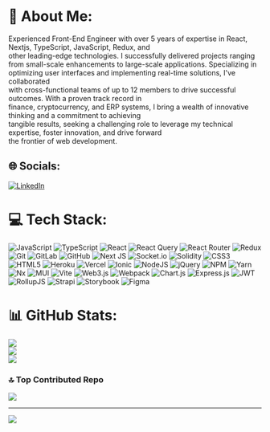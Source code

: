 # 💫 About Me:
Experienced Front-End Engineer with over 5 years of expertise in React, Nextjs, TypeScript, JavaScript, Redux, and<br>other leading-edge technologies. I successfully delivered projects ranging from small-scale enhancements to large-scale applications. Specializing in optimizing user interfaces and implementing real-time solutions, I've collaborated<br>with cross-functional teams of up to 12 members to drive successful outcomes. With a proven track record in<br>finance, cryptocurrency, and ERP systems, I bring a wealth of innovative thinking and a commitment to achieving<br>tangible results, seeking a challenging role to leverage my technical expertise, foster innovation, and drive forward<br>the frontier of web development.


## 🌐 Socials:
[![LinkedIn](https://img.shields.io/badge/LinkedIn-%230077B5.svg?logo=linkedin&logoColor=white)](https://linkedin.com/in/https://www.linkedin.com/in/saeid-pourgohari/) 

# 💻 Tech Stack:
![JavaScript](https://img.shields.io/badge/javascript-%23323330.svg?style=plastic&logo=javascript&logoColor=%23F7DF1E) ![TypeScript](https://img.shields.io/badge/typescript-%23007ACC.svg?style=plastic&logo=typescript&logoColor=white) ![React](https://img.shields.io/badge/react-%2320232a.svg?style=plastic&logo=react&logoColor=%2361DAFB) ![React Query](https://img.shields.io/badge/-React%20Query-FF4154?style=plastic&logo=react%20query&logoColor=white) ![React Router](https://img.shields.io/badge/React_Router-CA4245?style=plastic&logo=react-router&logoColor=white) ![Redux](https://img.shields.io/badge/redux-%23593d88.svg?style=plastic&logo=redux&logoColor=white) ![Git](https://img.shields.io/badge/git-%23F05033.svg?style=plastic&logo=git&logoColor=white) ![GitLab](https://img.shields.io/badge/gitlab-%23181717.svg?style=plastic&logo=gitlab&logoColor=white) ![GitHub](https://img.shields.io/badge/github-%23121011.svg?style=plastic&logo=github&logoColor=white) ![Next JS](https://img.shields.io/badge/Next-black?style=plastic&logo=next.js&logoColor=white) ![Socket.io](https://img.shields.io/badge/Socket.io-black?style=plastic&logo=socket.io&badgeColor=010101) ![Solidity](https://img.shields.io/badge/Solidity-%23363636.svg?style=plastic&logo=solidity&logoColor=white) ![CSS3](https://img.shields.io/badge/css3-%231572B6.svg?style=plastic&logo=css3&logoColor=white) ![HTML5](https://img.shields.io/badge/html5-%23E34F26.svg?style=plastic&logo=html5&logoColor=white) ![Heroku](https://img.shields.io/badge/heroku-%23430098.svg?style=plastic&logo=heroku&logoColor=white) ![Vercel](https://img.shields.io/badge/vercel-%23000000.svg?style=plastic&logo=vercel&logoColor=white) ![Ionic](https://img.shields.io/badge/Ionic-%233880FF.svg?style=plastic&logo=Ionic&logoColor=white) ![NodeJS](https://img.shields.io/badge/node.js-6DA55F?style=plastic&logo=node.js&logoColor=white) ![jQuery](https://img.shields.io/badge/jquery-%230769AD.svg?style=plastic&logo=jquery&logoColor=white) ![NPM](https://img.shields.io/badge/NPM-%23CB3837.svg?style=plastic&logo=npm&logoColor=white) ![Yarn](https://img.shields.io/badge/yarn-%232C8EBB.svg?style=plastic&logo=yarn&logoColor=white) ![Nx](https://img.shields.io/badge/nx-143055?style=plastic&logo=nx&logoColor=white) ![MUI](https://img.shields.io/badge/MUI-%230081CB.svg?style=plastic&logo=mui&logoColor=white) ![Vite](https://img.shields.io/badge/vite-%23646CFF.svg?style=plastic&logo=vite&logoColor=white) ![Web3.js](https://img.shields.io/badge/web3.js-F16822?style=plastic&logo=web3.js&logoColor=white) ![Webpack](https://img.shields.io/badge/webpack-%238DD6F9.svg?style=plastic&logo=webpack&logoColor=black) ![Chart.js](https://img.shields.io/badge/chart.js-F5788D.svg?style=plastic&logo=chart.js&logoColor=white) ![Express.js](https://img.shields.io/badge/express.js-%23404d59.svg?style=plastic&logo=express&logoColor=%2361DAFB) ![JWT](https://img.shields.io/badge/JWT-black?style=plastic&logo=JSON%20web%20tokens) ![RollupJS](https://img.shields.io/badge/RollupJS-ef3335?style=plastic&logo=rollup.js&logoColor=white) ![Strapi](https://img.shields.io/badge/strapi-%232E7EEA.svg?style=plastic&logo=strapi&logoColor=white) ![Storybook](https://img.shields.io/badge/-Storybook-FF4785?style=plastic&logo=storybook&logoColor=white) ![Figma](https://img.shields.io/badge/figma-%23F24E1E.svg?style=plastic&logo=figma&logoColor=white)
# 📊 GitHub Stats:
![](https://github-readme-stats.vercel.app/api?username=saeidpy&theme=dark&hide_border=false&include_all_commits=false&count_private=false)<br/>
![](https://github-readme-streak-stats.herokuapp.com/?user=saeidpy&theme=dark&hide_border=false)<br/>
![](https://github-readme-stats.vercel.app/api/top-langs/?username=saeidpy&theme=dark&hide_border=false&include_all_commits=false&count_private=false&layout=compact)

### 🔝 Top Contributed Repo
![](https://github-contributor-stats.vercel.app/api?username=saeidpy&limit=5&theme=dark&combine_all_yearly_contributions=true)

---
[![](https://visitcount.itsvg.in/api?id=saeidpy&icon=0&color=0)](https://visitcount.itsvg.in)

<!-- Proudly created with GPRM ( https://gprm.itsvg.in ) -->
